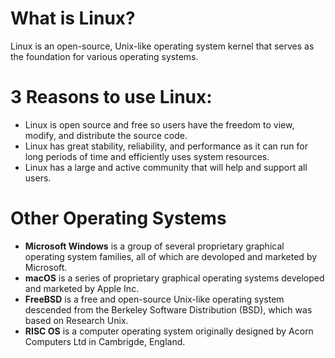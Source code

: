 # What is Linux?
Linux is an open-source, Unix-like operating system kernel that serves as the foundation for various operating systems. 

# 3 Reasons to use Linux:
* Linux is open source and free so users have the freedom to view, modify, and distribute the source code.
* Linux has great stability, reliability, and performance as it can run for long periods of time and efficiently uses system resources. 
* Linux has a large and active community that will help and support all users.

# Other Operating Systems
* **Microsoft Windows** is a group of several proprietary graphical operating system families, all of which are devoloped and marketed by Microsoft. 
* **macOS** is a series of proprietary graphical operating systems developed and marketed by Apple Inc. 
* **FreeBSD** is a free and open-source Unix-like operating system descended from the Berkeley Software Distribution (BSD), which was based on Research Unix. 
* **RISC OS** is a computer operating system originally designed by Acorn Computers Ltd in Cambrigde, England.  

